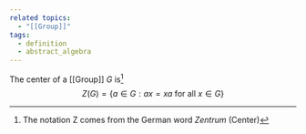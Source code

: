 ```yaml
---
related topics:
  - "[[Group]]"
tags:
  - definition
  - abstract_algebra
---
```

The center of a [[Group]] $G$ is[^1]$$Z(G) = \{a\in G: ax=xa \text{ for all }x\in G \}$$
[^1]: The notation Z comes from the German word _Zentrum_ (Center)